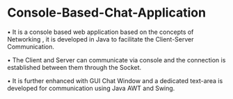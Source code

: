 # Console-Based-Chat-Application

• It is a console based web application based on the concepts of Networking , it is developed in Java to facilitate the Client-Server Communication.

• The Client and Server can communicate via console and the connection is established between them through the Socket.

• It is further enhanced with GUI Chat Window and a dedicated text-area is developed for communication using Java AWT and Swing.
